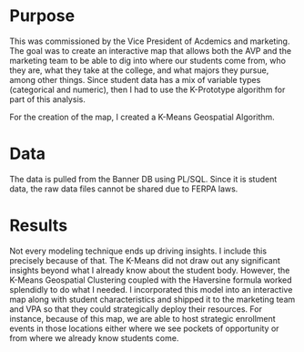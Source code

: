 # Purpose

This was commissioned by the Vice President of Acdemics and marketing. The goal was to create an interactive map that allows both the AVP and the marketing team to be able to dig into where our students come from, who they are, what they take at the college, and what majors they pursue, among other things. Since student data has a mix of variable types (categorical and numeric), then I had to use the K-Prototype algorithm for part of this analysis. 

For the creation of the map, I created a K-Means Geospatial Algorithm. 

# Data

The data is pulled from the Banner DB using PL/SQL. Since it is student data, the raw data files cannot be shared due to FERPA laws. 

# Results

Not every modeling technique ends up driving insights. I include this precisely because of that. The K-Means did not draw out any significant insights beyond what I already know about the student body. However, the K-Means Geospatial Clustering coupled with the Haversine formula worked splendidly to do what I needed. I incorporated this model into an interactive map along with student characteristics and shipped it to the marketing team and VPA so that they could strategically deploy their resources. For instance, because of this map, we are able to host strategic enrollment events in those locations either where we see pockets of opportunity or from where we already know students come. 
